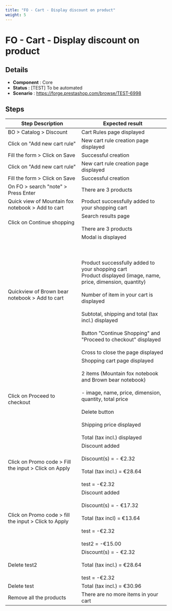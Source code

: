 ```yaml
---
title: "FO - Cart - Display discount on product"
weight: 5
---
```


# FO - Cart - Display discount on product
## Details
* **Component** : Core
* **Status** : [TEST] To be automated
* **Scenario** : https://forge.prestashop.com/browse/TEST-6998

## Steps
| Step Description | Expected result |
| ----- | ----- |
| BO > Catalog > Discount | Cart Rules page displayed |
| Click on "Add new cart rule" | New cart rule creation page displayed |
| Fill the form > Click on Save | Successful creation |
| Click on "Add new cart rule" | New cart rule creation page displayed |
| Fill the form > Click on Save | Successful creation |
| On FO > search "note" > Press Enter | There are 3 products |
| Quick view of Mountain fox notebook > Add to cart | Product successfully added to your shopping cart |
| Click on Continue shopping | Search results page<br><br>There are 3 products |
| Quickview of Brown bear notebook > Add to cart | Modal is displayed<br><br> <br><br>Product successfully added to your shopping cart<br>Product displayed (image, name, price, dimension, quantity)<br><br>Number of item in your cart is displayed<br><br>Subtotal, shipping and total (tax incl.) displayed<br><br>Button "Continue Shopping" and "Proceed to checkout" displayed<br><br>Cross to close the page displayed |
| Click on Proceed to checkout | Shopping cart page displayed<br><br>2 items (Mountain fox notebook and Brown bear notebook)<br><br>- image, name, price, dimension, quantity, total price<br><br>Delete button<br><br>Shipping price displayed<br><br>Total (tax incl.) displayed |
| Click on Promo code > Fill the input > Click on Apply | Discount added <br><br>Discount(s) = - €2.32<br><br>Total (tax incl.) = €28.64<br><br>test = -€2.32 |
| Click on Promo code > fill the input > Click to Apply | Discount added <br><br>Discount(s) = - €17.32<br><br>Total (tax incl) = €13.64<br><br>test = -€2.32<br><br>test2 = -€15.00 |
| Delete test2 | Discount(s) = - €2.32<br><br>Total (tax incl.) = €28.64<br><br>test = -€2.32 |
| Delete test | Total (tax incl.) = €30.96 |
| Remove all the products | There are no more items in your cart |
